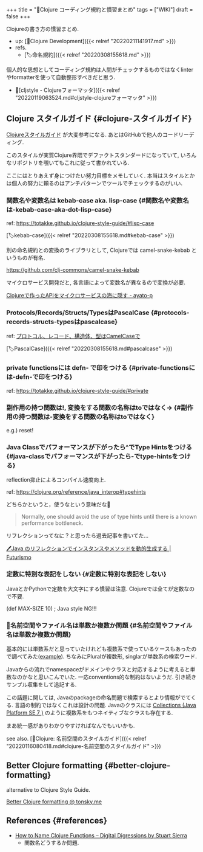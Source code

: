 +++
title = "📝Clojure コーディング規約と慣習まとめ"
tags = ["WIKI"]
draft = false
+++

Clojureの書き方の慣習まとめ.

-   up: [📁Clojure Development]({{< relref "20220211141917.md" >}})
-   refs.
    -   [🏷命名規約]({{< relref "20220308155618.md" >}})

個人的な思想としてコーディング規約は人間がチェックするものではなくlinterやformatterを使って自動整形すべきだと思う.

-   📝[cljstyle - Clojureフォーマッタ]({{< relref "20220119063524.md#cljstyle-clojureフォーマッタ" >}})


## Clojure スタイルガイド {#clojure-スタイルガイド}

[Clojureスタイルガイド](https://totakke.github.io/clojure-style-guide/) が大変参考になる. あとはGitHubで他人のコードリーディング.

このスタイルが実質Clojure界隈でデファクトスタンダードになっていて, いろんなリポジトリを覗いてもこれに従って書かれている.

ここにはとりあえず身につけたい努力目標をメモしていく. 本当はスタイルとかは個人の努力に頼るのはアンチパターンでツールでチェックするのがいい.


### 関数名や変数名は kebab-case aka. lisp-case {#関数名や変数名は-kebab-case-aka-dot-lisp-case}

ref: <https://totakke.github.io/clojure-style-guide/#lisp-case>

[🏷kebab-case]({{< relref "20220308155618.md#kebab-case" >}})

別の命名規約との変換のライブラリとして, Clojureでは camel-snake-kebab というものが有名.

<https://github.com/clj-commons/camel-snake-kebab>

マイクロサービス開発だと, 各言語によって変数名が異なるので変換が必要.

[Clojureで作ったAPIをマイクロサービスの海に隠す - ayato-p](https://scrapbox.io/ayato-p/Clojure%E3%81%A7%E4%BD%9C%E3%81%A3%E3%81%9FAPI%E3%82%92%E3%83%9E%E3%82%A4%E3%82%AF%E3%83%AD%E3%82%B5%E3%83%BC%E3%83%93%E3%82%B9%E3%81%AE%E6%B5%B7%E3%81%AB%E9%9A%A0%E3%81%99)


### Protocols/Records/Structs/TypesはPascalCase {#protocols-records-structs-typesはpascalcase}

ref: [プロトコル、レコード、構造体、型はCamelCaseで](https://totakke.github.io/clojure-style-guide/#CamelCase-for-protocols-records-structs-and-types)

[🏷PascalCase]({{< relref "20220308155618.md#pascalcase" >}})


### private functionsには defn- で印をつける {#private-functionsには-defn-で印をつける}

ref: <https://totakke.github.io/clojure-style-guide/#private>


### 副作用の持つ関数は!, 変換をする関数の名称はtoではなく-> {#副作用の持つ関数は-変換をする関数の名称はtoではなく}

e.g.) reset!


### Java Classでパフォーマンスが下がったら^でType Hintsをつける {#java-classでパフォーマンスが下がったら-でtype-hintsをつける}

reflection抑止によるコンパイル速度向上.

ref: <https://clojure.org/reference/java_interop#typehints>

どちらかというと，使うなという意味だな🤔

>  Normally, one should avoid the use of type hints until there is a known performance bottleneck.

リフレクションってなに？と思ったら過去記事を書いてた...

[🖊Java のリフレクションでインスタンスやメソッドを動的生成する | Futurismo](https://futurismo.biz/archives/2715/)


### 定数に特別な表記をしない {#定数に特別な表記をしない}

JavaとかPythonで定数を大文字にする慣習は注意. Clojureでは全てが定数なので不要.

(def MAX-SIZE 10) ; Java style NG!!!


### 🤔名前空間やファイル名は単数か複数か問題 {#名前空間やファイル名は単数か複数か問題}

基本的には単数系だと思っていたけれども複数系で使っているケースもあったので調べてみた([example](https://github.com/manutter51/woolybear/tree/master/src/cljs/woolybear/ad)). ちなみにPluralが複数形, singlarが単数系の検索ワード.

Javaからの流れでnamespaceがドメインやクラスと対応するように考えると単数なのかなと思いこんでいた. 一応conventions的な制約はないようだ. 引き続きサンプル収集をして追記する.

この話題に関しては, Javaのpackageの命名問題で検索するとより情報がでてくる. 言語の制約ではなくこれは設計の問題. Javaのクラスには [Collections (Java Platform SE 7 )](https://docs.oracle.com/javase/7/docs/api/java/util/Collections.html) のように複数系をもつネイティブなクラスも存在する.

まあ統一感がありわかりやすければなんでもいいかも.

see also. [📝Clojure: 名前空間のスタイルガイド]({{< relref "20220116080418.md#clojure-名前空間のスタイルガイド" >}})


## Better Clojure formatting {#better-clojure-formatting}

alternative to Clojure Style Guide.

[Better Clojure formatting @ tonsky.me](https://tonsky.me/blog/clojurefmt/)


## References {#references}

-   [How to Name Clojure Functions – Digital Digressions by Stuart Sierra](https://stuartsierra.com/2016/01/09/how-to-name-clojure-functions)
    -   関数名どうするか問題.
